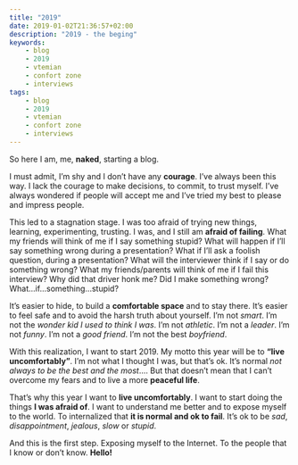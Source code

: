 ```yaml
---
title: "2019"
date: 2019-01-02T21:36:57+02:00
description: "2019 - the beging"
keywords:
    - blog
    - 2019
    - vtemian
    - confort zone
    - interviews
tags:
    - blog
    - 2019
    - vtemian
    - confort zone
    - interviews
---
```


So here I am, me, **naked**, starting a blog.

I must admit, I’m shy and I don’t have any **courage**. I’ve always been this way. I lack the courage to make decisions, to commit, to trust myself. I’ve always wondered if people will accept me and I’ve tried my best to please and impress people.

This led to a stagnation stage. I was too afraid of trying new things, learning, experimenting, trusting. I was, and I still am **afraid of failing**. What my friends will think of me if I say something stupid? What will happen if I’ll say something wrong during a presentation? What if I’ll ask a foolish question, during a presentation? What will the interviewer think if I say or do something wrong? What my friends/parents will think of me if I fail this interview? Why did that driver honk me? Did I make something wrong? What...if...something...stupid?

It’s easier to hide, to build a **comfortable space** and to stay there. It’s easier to feel safe and to avoid the harsh truth about yourself. I’m not *smart*. I’m not the *wonder kid I used to think I was*. I’m not *athletic*. I’m not a *leader*. I’m not *funny*. I’m not a *good friend*. I’m not the best *boyfriend*.

With this realization, I want to start 2019. My motto this year will be to **“live uncomfortably”**. I’m not what I thought I was, but that’s ok. It’s normal *not always to be the best and the most*.... But that doesn’t mean that I can’t overcome my fears and to live a more **peaceful life**.

That’s why this year I want to **live uncomfortably**. I want to start doing the things **I was afraid of**. I want to understand me better and to expose myself to the world. To internalized that **it is normal and ok to fail**. It’s ok to be *sad*, *disappointment*, *jealous*, *slow* or *stupid*.

And this is the first step. Exposing myself to the Internet. To the people that I know or don’t know. **Hello!**
